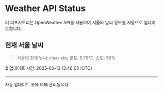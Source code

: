 
# Weather API Status

이 리포지토리는 OpenWeather API를 사용하여 서울의 날씨 정보를 자동으로 업데이트합니다.

## 현재 서울 날씨
> 서울의 현재 날씨: clear sky, 온도: 5.76°C, 습도: 56%

⏳ 업데이트 시간: 2025-03-13 13:46:05 (UTC)

---
자동 업데이트 봇에 의해 관리됩니다.

